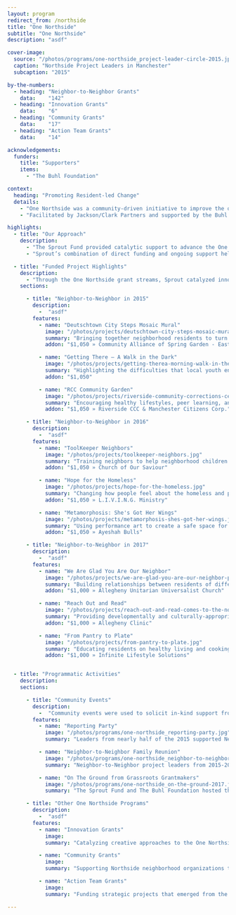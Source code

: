 ```yaml
---
layout: program
redirect_from: /northside
title: "One Northside"
subtitle: "One Northside"
description: "asdf"

cover-image:
  source: "/photos/programs/one-northside_project-leader-circle-2015.jpg"
  caption: "Northside Project Leaders in Manchester"
  subcaption: "2015"

by-the-numbers:
  - heading: "Neighbor-to-Neighbor Grants"
    data:    "142"
  - heading: "Innovation Grants"
    data:    "6"
  - heading: "Community Grants"
    data:    "17"
  - heading: "Action Team Grants"
    data:    "14"

acknowledgements:
  funders:
    title: "Supporters"
    items:
      - "The Buhl Foundation"

context:
  heading: "Promoting Resident-led Change"
  details:
    - "One Northside was a community-driven initiative to improve the quality of life in all 18 neighborhoods of Pittsburgh’s Northside. Beginning in early 2014, hundreds of Northside residents engaged with local leaders and stakeholders in community-wide conversations to create a shared agenda for the revitalization of this vital component of the greater Pittsburgh region. "
    - "Facilitated by Jackson/Clark Partners and supported by the Buhl Foundation, this process leveraged existing community assets and the dedication of the people of the Northside to create a meaningful community driven engagement initiative and articulate a compelling vision for the future of these communities."

highlights:
  - title: "Our Approach"
    description:
      - "The Sprout Fund provided catalytic support to advance the One Northside vision through the Neighbor-to-Neighbor micro grant stream from 2015-2017. These resident-led projects raised awareness about Northside organizations, events, and activities; engaged Northside residents to take an active role in the civic life of their community; and provided opportunities for motivated community members to assume leadership roles in the ongoing transformation of the Northside."
      - "Sprout’s combination of direct funding and ongoing support helped to increase the capacity of diverse groups of Northsiders and tapped into the ingenuity of these emerging leaders to create innovative responses to the issues and challenges faced by Northside neighborhoods and communities."

  - title: "Funded Project Highlights"
    description: 
      - "Through the One Northside grant streams, Sprout catalyzed innovative community projects and created continued opportunities for Northsiders to more easily contribute to the One Northside vision."
    sections:

      - title: "Neighbor-to-Neighbor in 2015"
        description: 
          -  "asdf"
        features:
          - name: "Deutschtown City Steps Mosaic Mural"
            image: "/photos/projects/deutschtown-city-steps-mosaic-mural.jpg"
            summary: "Bringing together neighborhood residents to turn the local city steps into a mosaic mural."
            addon: "$1,050 » Community Alliance of Spring Garden - East Deutschtown"

          - name: "Getting There – A Walk in the Dark"
            image: "/photos/projects/getting-therea-morning-walk-in-the-dark.jpg"
            summary: "Highlighting the difficulties that local youth encounter getting to school each morning through a community walk in the dark."
            addon: "$1,050"

          - name: "RCC Community Garden"
            image: "/photos/projects/riverside-community-corrections-center-resident-garden.jpg"
            summary: "Encouraging healthy lifestyles, peer learning, and self-reliance by having Riverside Corrections Center residents build and maintain a community garden."
            addon: "$1,050 » Riverside CCC & Manchester Citizens Corp."

      - title: "Neighbor-to-Neighbor in 2016"
        description:
          -  "asdf"
        features:
          - name: "ToolKeeper Neighbors"
            image: "/photos/projects/toolkeeper-neighbors.jpg"
            summary: "Training neighbors to help neighborhood children repair bikes and empowering the children to learn how to do the repairs themselves."
            addon: "$1,050 » Church of Our Saviour"

          - name: "Hope for the Homeless"
            image: "/photos/projects/hope-for-the-homeless.jpg"
            summary: "Changing how people feel about the homeless and providing ways to help care for the homeless in their community."
            addon: "$1,050 » L.I.V.I.N.G. Ministry"

          - name: "Metamorphosis: She's Got Her Wings"
            image: "/photos/projects/metamorphosis-shes-got-her-wings.jpg"
            summary: "Using performance art to create a safe space for women of color to work through and heal from traumatic experiences. "
            addon: "$1,050 » Ayeshah Bulls"

      - title: "Neighbor-to-Neighbor in 2017"
        description:
          -  "asdf"
        features:
          - name: "We Are Glad You Are Our Neighbor"
            image: "/photos/projects/we-are-glad-you-are-our-neighbor-picnic.jpg"
            summary: "Building relationships between residents of different cultures and backgrounds through an event that celebrates their differences."
            addon: "$1,000 » Allegheny Unitarian Universalist Church"

          - name: "Reach Out and Read"
            image: "/photos/projects/reach-out-and-read-comes-to-the-northside.jpg"
            summary: "Providing developmentally and culturally-appropriate books to Northside children from 6 months through 5 years of age at each regular checkup."
            addon: "$1,000 » Allegheny Clinic"

          - name: "From Pantry to Plate"
            image: "/photos/projects/from-pantry-to-plate.jpg"
            summary: "Educating residents on healthy living and cooking, no matter their income level."
            addon: "$1,000 » Infinite Lifestyle Solutions"


  - title: "Programmatic Activities"
    description:
    sections:

      - title: "Community Events"
        description:
          -  "Community events were used to solicit in-kind support from neighbors, update the community on project activities, and celebrate the great work happening throughout the Northside. These events were always free, open to the public, and outside of regular business hours to help encourage high turnout from local community members."
        features:
          - name: "Reporting Party"
            image: "/photos/programs/one-northside_reporting-party.jpg"
            summary: "Leaders from nearly half of the 2015 supported Neighbor-to-Neighbor projects shared their Northside stories through performances, presentations, and table displays."

          - name: "Neighbor-to-Neighbor Family Reunion"
            image: "/photos/programs/one-northside_neighbor-to-neighbor-family-reunion.jpg"
            summary: "Neighbor-to-Neighbor project leaders from 2015-2016 created display tables as a part of a resource fair, where community members could learn more about the project activities."

          - name: "On The Ground from Grassroots Grantmakers"
            image: "/photos/programs/one-northside_on-the-ground-2017.jpg"
            summary: "The Sprout Fund and The Buhl Foundation hosted the 2017 learning exchange “On The Ground” in Pittsburgh, highlighting resident-led change taking place on the Northside."

      - title: "Other One Northside Programs"
        description:     
          -  "asdf"
        features:
          - name: "Innovation Grants"
            image:
            summary: "Catalyzing creative approaches to the One Northside focus areas in 2016 by providing support for new, small-scale project ideas from individuals, nonprofits, collaborative teams, and scaled-up 2015 Neighbor-to-Neighbor projects."

          - name: "Community Grants"
            image:
            summary: "Supporting Northside neighborhood organizations to work through a community consensus-building process, designing and implementing one engaging project to advance the One Northside vision in their neighborhood."

          - name: "Action Team Grants"
            image:
            summary: "Funding strategic projects that emerged from the community dialogue and Action Team processes facilitated by Jackson/Clark Partners. These projects spanned multiple Northside neighborhoods, directly addressing the One Northside focus areas."

---
```


